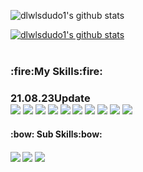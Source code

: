 <!--### 찌이이잉뇽 👋-->

<!-- 내일 업데이트-->
![dlwlsdudo1's github stats](https://github-readme-stats.vercel.app/api?username=dlwlsdudo1&show_icons=true)

[![dlwlsdudo1's github stats](https://github-readme-stats.vercel.app/api/top-langs/?username=dlwlsdudo1&show_icons=true&hide_border=true&title_color=004386&icon_color=004386&layout=compact)](https://github.com/dlwlsdudo1)
<br><br>

<h3>:fire:My Skills:fire:<h3> 21.08.23Update
  <br>
<img src="https://img.shields.io/badge/Python-3776AB?style=flat-square&logo=Python&logoColor=white"/>
<img src="https://img.shields.io/badge/MySQL-4479A1?style=flat-square&logo=MySQL&logoColor=white"/>
<img src="https://img.shields.io/badge/Oracle-F80000?style=flat-square&logo=Oracle&logoColor=white"/>
<img src="https://img.shields.io/badge/Node.JS-339933?style=flat-square&logo=Node.JS&logoColor=white"/>
<img src="https://img.shields.io/badge/JavaScript-F7DF1E?style=flat-square&logo=JavaScript&logoColor=white"/>
<img src="https://img.shields.io/badge/Html-E34F26?style=flat-square&logo=Html5&logoColor=white"/>
<img src="https://img.shields.io/badge/Css-1572B6?style=flat-square&logo=Css3&logoColor=white"/>
<img src="https://img.shields.io/badge/Flask-000000?style=flat-square&logo=Flask&logoColor=white"/>
<img src="https://img.shields.io/badge/Amazon AWS-232F3E?style=flat-square&logo=Amazon AWS&logoColor=white"/>
<img src="https://img.shields.io/badge/Elastic-232F3E?style=flat-square&logo=Elastic&logoColor=white"/>

  <br>
 <h4>:bow: Sub Skills:bow:<h4>
<img src="https://img.shields.io/badge/AdobePremiorePro-9999FF?style=flat-square&logo=AdobePremierePro&logoColor=white"/>
<img src="https://img.shields.io/badge/AfterEffect-9999FF?style=flat-square&logo=Adobe After Effects&logoColor=white"/>
<img src="https://img.shields.io/badge/PhotoShop-31A8FF?style=flat-square&logo=Adobe Photoshop&logoColor=white"/>
<br>
  <!--<h3> :eyes: My SNS :eyes:<h3>
    ..Link Update Comming..
 
<a href="https://www.#" target="_blank"><img src="https://img.shields.io/badge/Facebook-1877F2?style=flat-square&logo=Facebook&logoColor=white" width = 120px height = 30px/>&nbsp; </a>
<a href="https://www.#"><img src="https://img.shields.io/badge/Instagram-E4405F?style=flat-square&logo=Instagram&logoColor=white"  width = 120px height = 30px/></a>
<a href="https://www.#"><img src="https://img.shields.io/badge/SoundCloud-FF3300?style=flat-square&logo=SoundCloud&logoColor=white"  width = 120px height = 30px/></a> &nbsp;
<a href="https://www.#"><img src="https://img.shields.io/badge/ClubHouse-6515DD?style=flat-square&logo=ClubHouse&logoColor=white"  width = 120px height = 30px/></a> &nbsp;    
-->
<!--
**dlwlsdudo1/dlwlsdudo1** is a ✨ _special_ ✨ repository because its `README.md` (this file) appears on your GitHub profile.

Here are some ideas to get you started:

- 🔭 I’m currently working on ...
- 🌱 I’m currently learning ...
- 👯 I’m looking to collaborate on ...
- 🤔 I’m looking for help with ...
- 💬 Ask me about ...
- 📫 How to reach me: ...
- 😄 Pronouns: ...
- ⚡ Fun fact: ...
-->
